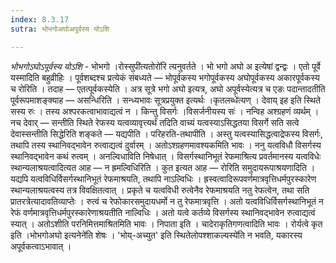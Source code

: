 ```yaml
---
index: 8.3.17
sutra: भोभगोअघोअपूर्वस्य योऽशि

---
```

_भोभगोऽघोऽपूर्वस्य योऽशि_ - भोभगो ।रोस्सुपी॑त्यतोरो॑रि त्यनुवर्तते । भो भगो अघो अ इत्येषां द्वन्द्वः । एतो पूर्वे यस्मादिति बहुव्रीहिः । पूर्वशब्दश्च प्रत्येकं संबध्यते — भोपूर्वकस्य भगोपूर्वकस्य अघोपूर्वकस्य अकारपूर्वकस्य च रोरिति । तदाह — एतत्पूर्वकस्येति । अत्र सूत्रे भगो अघो इत्यत्र, अघो अपूर्वस्येत्यत्र च एङः पदान्तादतीति पूर्वरूपमाशङ्क्याह — असन्धिरिति । सन्ध्यभावः सूत्रप्रयुक्त इत्यर्थः ।कृतलब्धे॑त्यण् । देवाय् इह इति स्थिते सस्य रुः । तस्य अश्परकत्वाभावाद्यत्वं न । किन्तु विसर्गः ।विसर्जनीयस्य सः॑ । नन्विह अश्ग्रहणं व्यर्थम् । नच देवार् — सन्तीति स्थिते रेफस्य यत्वव्यावृत्त्यर्थं तदिति वाच्यं यत्वस्याऽसिद्धतया विसर्गे सति सत्वे देवास्सन्तीति सिद्धेरिति शङ्कते — यद्यपीति । परिहरति-तथापीति । अस्तु यत्वस्यासिद्धत्वाद्रेफस्य विसर्गः, तथापि तस्य स्थानिवद्भावेन रुत्वाद्यत्वं दुर्वारम् । अतोऽश्ग्रहणमावश्यकमिति भावः । ननु यत्वविधौ विसर्गस्य स्थानिवद्भावेन कथं रुत्वम् । अनल्विधाविति निषेधात् । विसर्गस्थानिभूतं रेफमाश्रित्य प्रवर्तमानस्य यत्वविधेः स्थान्यलाश्रयत्वादित्यत आह — न ह्रमल्विधिरिति । कुत इत्यत आह — रोरिति समुदायरूपाश्रयणादिति । यद्यपि यत्वविधिर्विसर्गस्थानिभूतं रेफमाश्रयति, तथापि नाऽल्विधिः । ह्रस्वत्वादिरूपवर्णमात्रवृत्तिधर्मपुरस्कारेण स्थान्यलाश्रयत्वस्य तत्र विवक्षितत्वात् । प्रकृते च यत्वविधी रुत्वेनैव रेफमाश्रयति नतु रेफत्वेन, तथा सति प्रातरत्रेत्यादावतिव्याप्तेः । रुत्वं च रेफोकारसमुदायधर्मो न तु रेफमात्रवृत्ति । अतो यत्वविधिर्विसर्गस्थानिभूतं न रेफं वर्णमात्रवृत्तिधर्मपुरस्कारेणाश्रयतीति नाल्विधिः । अतो यत्वे कर्तव्ये विसर्गस्य स्थानिवद्भावेन रुत्वाद्यत्वं स्यात् । अतोऽशीति परनिमित्तमाश्रितमिति भावः । निपाता इति । चादेराकृतिगणत्वादिति भावः । रोर्यत्वे कृत इति ।भोभगोअघो इत्यनेने॑ति शेषः । 'भोय्-अच्युत' इति स्थितेलोपश्शाकल्यस्ये॑ति न भवति, यकारस्य अपूर्वकत्वाऽभावात् ।